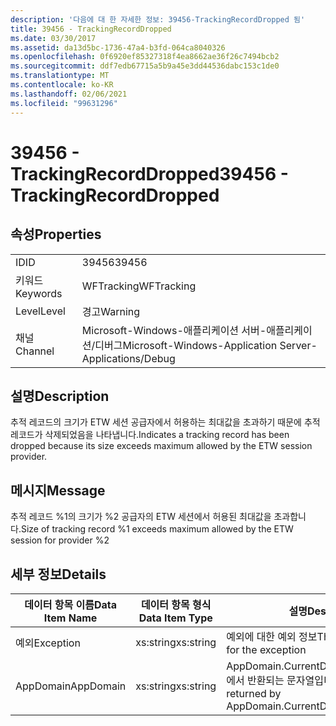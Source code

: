 ```yaml
---
description: '다음에 대 한 자세한 정보: 39456-TrackingRecordDropped 됨'
title: 39456 - TrackingRecordDropped
ms.date: 03/30/2017
ms.assetid: da13d5bc-1736-47a4-b3fd-064ca8040326
ms.openlocfilehash: 0f6920ef85327318f4ea8662ae36f26c7494bcb2
ms.sourcegitcommit: ddf7edb67715a5b9a45e3dd44536dabc153c1de0
ms.translationtype: MT
ms.contentlocale: ko-KR
ms.lasthandoff: 02/06/2021
ms.locfileid: "99631296"
---
```

# <a name="39456---trackingrecorddropped"></a><span data-ttu-id="9e626-103">39456 - TrackingRecordDropped</span><span class="sxs-lookup"><span data-stu-id="9e626-103">39456 - TrackingRecordDropped</span></span>

## <a name="properties"></a><span data-ttu-id="9e626-104">속성</span><span class="sxs-lookup"><span data-stu-id="9e626-104">Properties</span></span>  
  
|||  
|-|-|  
|<span data-ttu-id="9e626-105">ID</span><span class="sxs-lookup"><span data-stu-id="9e626-105">ID</span></span>|<span data-ttu-id="9e626-106">39456</span><span class="sxs-lookup"><span data-stu-id="9e626-106">39456</span></span>|  
|<span data-ttu-id="9e626-107">키워드</span><span class="sxs-lookup"><span data-stu-id="9e626-107">Keywords</span></span>|<span data-ttu-id="9e626-108">WFTracking</span><span class="sxs-lookup"><span data-stu-id="9e626-108">WFTracking</span></span>|  
|<span data-ttu-id="9e626-109">Level</span><span class="sxs-lookup"><span data-stu-id="9e626-109">Level</span></span>|<span data-ttu-id="9e626-110">경고</span><span class="sxs-lookup"><span data-stu-id="9e626-110">Warning</span></span>|  
|<span data-ttu-id="9e626-111">채널</span><span class="sxs-lookup"><span data-stu-id="9e626-111">Channel</span></span>|<span data-ttu-id="9e626-112">Microsoft-Windows-애플리케이션 서버-애플리케이션/디버그</span><span class="sxs-lookup"><span data-stu-id="9e626-112">Microsoft-Windows-Application Server-Applications/Debug</span></span>|  
  
## <a name="description"></a><span data-ttu-id="9e626-113">설명</span><span class="sxs-lookup"><span data-stu-id="9e626-113">Description</span></span>  

 <span data-ttu-id="9e626-114">추적 레코드의 크기가 ETW 세션 공급자에서 허용하는 최대값을 초과하기 때문에 추적 레코드가 삭제되었음을 나타냅니다.</span><span class="sxs-lookup"><span data-stu-id="9e626-114">Indicates a tracking record has been dropped because its size exceeds maximum allowed by the ETW session provider.</span></span>  
  
## <a name="message"></a><span data-ttu-id="9e626-115">메시지</span><span class="sxs-lookup"><span data-stu-id="9e626-115">Message</span></span>  

 <span data-ttu-id="9e626-116">추적 레코드 %1의 크기가 %2 공급자의 ETW 세션에서 허용된 최대값을 초과합니다.</span><span class="sxs-lookup"><span data-stu-id="9e626-116">Size of tracking record %1 exceeds maximum allowed by the ETW session for provider %2</span></span>  
  
## <a name="details"></a><span data-ttu-id="9e626-117">세부 정보</span><span class="sxs-lookup"><span data-stu-id="9e626-117">Details</span></span>  
  
|<span data-ttu-id="9e626-118">데이터 항목 이름</span><span class="sxs-lookup"><span data-stu-id="9e626-118">Data Item Name</span></span>|<span data-ttu-id="9e626-119">데이터 항목 형식</span><span class="sxs-lookup"><span data-stu-id="9e626-119">Data Item Type</span></span>|<span data-ttu-id="9e626-120">설명</span><span class="sxs-lookup"><span data-stu-id="9e626-120">Description</span></span>|  
|--------------------|--------------------|-----------------|  
|<span data-ttu-id="9e626-121">예외</span><span class="sxs-lookup"><span data-stu-id="9e626-121">Exception</span></span>|<span data-ttu-id="9e626-122">xs:string</span><span class="sxs-lookup"><span data-stu-id="9e626-122">xs:string</span></span>|<span data-ttu-id="9e626-123">예외에 대한 예외 정보</span><span class="sxs-lookup"><span data-stu-id="9e626-123">The exception details for the exception</span></span>|  
|<span data-ttu-id="9e626-124">AppDomain</span><span class="sxs-lookup"><span data-stu-id="9e626-124">AppDomain</span></span>|<span data-ttu-id="9e626-125">xs:string</span><span class="sxs-lookup"><span data-stu-id="9e626-125">xs:string</span></span>|<span data-ttu-id="9e626-126">AppDomain.CurrentDomain.FriendlyName에서 반환되는 문자열입니다.</span><span class="sxs-lookup"><span data-stu-id="9e626-126">The string returned by AppDomain.CurrentDomain.FriendlyName.</span></span>|
